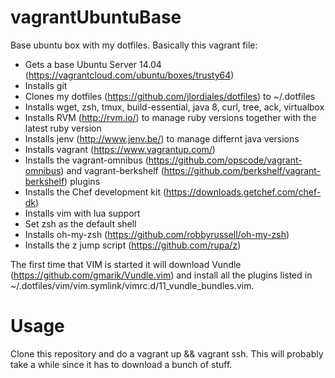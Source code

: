 vagrantUbuntuBase
=================

Base ubuntu box with my dotfiles. Basically this vagrant file:
  - Gets a base Ubuntu Server 14.04 (https://vagrantcloud.com/ubuntu/boxes/trusty64)
  - Installs git
  - Clones my dotfiles (https://github.com/jlordiales/dotfiles) to ~/.dotfiles
  - Installs wget, zsh, tmux, build-essential, java 8, curl, tree, ack, virtualbox
  - Installs RVM (http://rvm.io/) to manage ruby versions together with the latest ruby version
  - Installs jenv (http://www.jenv.be/) to manage differnt java versions
  - Installs vagrant (https://www.vagrantup.com/)
  - Installs the vagrant-omnibus (https://github.com/opscode/vagrant-omnibus)
    and vagrant-berkshelf (https://github.com/berkshelf/vagrant-berkshelf)
    plugins
  - Installs the Chef development kit (https://downloads.getchef.com/chef-dk)
  - Installs vim with lua support
  - Set zsh as the default shell
  - Installs oh-my-zsh (https://github.com/robbyrussell/oh-my-zsh)
  - Installs the z jump script (https://github.com/rupa/z)

The first time that VIM is started it will download Vundle
(https://github.com/gmarik/Vundle.vim) and install all the plugins listed in
~/.dotfiles/vim/vim.symlink/vimrc.d/11_vundle_bundles.vim.

Usage
=====
Clone this repository and do a vagrant up && vagrant ssh. This will probably
take a while since it has to download a bunch of stuff. 

